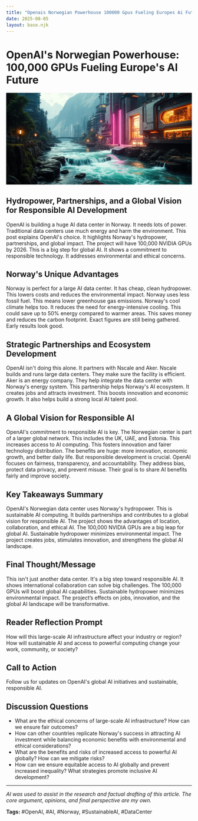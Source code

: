 ```yaml
---
title: "Openais Norwegian Powerhouse 100000 Gpus Fueling Europes Ai Future"
date: 2025-08-05
layout: base.njk
---
```

# OpenAI's Norwegian Powerhouse: 100,000 GPUs Fueling Europe's AI Future

![ALT-TEXT Placeholder](/images/20250805-stargate-norway_img.png)


## Hydropower, Partnerships, and a Global Vision for Responsible AI Development

OpenAI is building a huge AI data center in Norway.  It needs lots of power.  Traditional data centers use much energy and harm the environment. This post explains OpenAI's choice.  It highlights Norway's hydropower, partnerships, and global impact.  The project will have 100,000 NVIDIA GPUs by 2026. This is a big step for global AI.  It shows a commitment to responsible technology.  It addresses environmental and ethical concerns.


## Norway's Unique Advantages

Norway is perfect for a large AI data center. It has cheap, clean hydropower. This lowers costs and reduces the environmental impact.  Norway uses less fossil fuel. This means lower greenhouse gas emissions.  Norway's cool climate helps too.  It reduces the need for energy-intensive cooling. This could save up to 50% energy compared to warmer areas.  This saves money and reduces the carbon footprint.  Exact figures are still being gathered.  Early results look good.


## Strategic Partnerships and Ecosystem Development

OpenAI isn't doing this alone. It partners with Nscale and Aker. Nscale builds and runs large data centers.  They make sure the facility is efficient. Aker is an energy company. They help integrate the data center with Norway's energy system. This partnership helps Norway's AI ecosystem. It creates jobs and attracts investment. This boosts innovation and economic growth.  It also helps build a strong local AI talent pool.


## A Global Vision for Responsible AI

OpenAI's commitment to responsible AI is key. The Norwegian center is part of a larger global network.  This includes the UK, UAE, and Estonia.  This increases access to AI computing.  This fosters innovation and fairer technology distribution.  The benefits are huge: more innovation, economic growth, and better daily life.  But responsible development is crucial.  OpenAI focuses on fairness, transparency, and accountability.  They address bias, protect data privacy, and prevent misuse.  Their goal is to share AI benefits fairly and improve society.


## Key Takeaways Summary

OpenAI's Norwegian data center uses Norway's hydropower. This is sustainable AI computing.  It builds partnerships and contributes to a global vision for responsible AI.  The project shows the advantages of location, collaboration, and ethical AI.  The 100,000 NVIDIA GPUs are a big leap for global AI.  Sustainable hydropower minimizes environmental impact.  The project creates jobs, stimulates innovation, and strengthens the global AI landscape.


## Final Thought/Message

This isn't just another data center.  It's a big step toward responsible AI.  It shows international collaboration can solve big challenges.  The 100,000 GPUs will boost global AI capabilities.  Sustainable hydropower minimizes environmental impact.  The project’s effects on jobs, innovation, and the global AI landscape will be transformative.


## Reader Reflection Prompt

How will this large-scale AI infrastructure affect your industry or region? How will sustainable AI and access to powerful computing change your work, community, or society?


## Call to Action

Follow us for updates on OpenAI's global AI initiatives and sustainable, responsible AI.


## Discussion Questions

* What are the ethical concerns of large-scale AI infrastructure? How can we ensure fair outcomes?
* How can other countries replicate Norway's success in attracting AI investment while balancing economic benefits with environmental and ethical considerations?
* What are the benefits and risks of increased access to powerful AI globally? How can we mitigate risks?
* How can we ensure equitable access to AI globally and prevent increased inequality? What strategies promote inclusive AI development?


---

*AI was used to assist in the research and factual drafting of this article. The core argument, opinions, and final perspective are my own.*

**Tags:** #OpenAI, #AI, #Norway, #SustainableAI, #DataCenter

